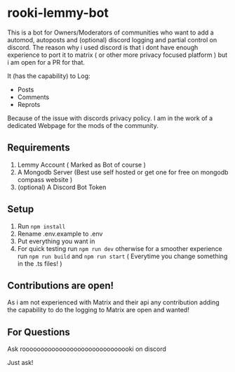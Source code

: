 # rooki-lemmy-bot

This is a bot for Owners/Moderators of communities who want to add a automod, autoposts and (optional) discord logging and partial control on discord.
The reason why i used discord is that i dont have enough experience to port it to matrix ( or other more privacy focused platform ) but i am open for a PR for that.

It (has the capability) to Log: 
- Posts
- Comments
- Reprots

Because of the issue with discords privacy policy. I am in the work of a dedicated Webpage for the mods of the community.

## Requirements

1. Lemmy Account ( Marked as Bot of course )
2. A Mongodb Server (Best use self hosted or get one for free on mongodb compass website )
3. (optional) A Discord Bot Token

## Setup

1. Run `npm install`
2. Rename .env.example to .env
3. Put everything you want in
4. For quick testing run `npm run dev` otherwise for a smoother experience run `npm run build` and `npm run start` ( Everytime you change something in the .ts files! )

## Contributions are open!

As i am not experienced with Matrix and their api any contribution adding the capability to do the logging to Matrix are open and wanted!

## For Questions

Ask roooooooooooooooooooooooooooooki on discord

Just ask!

